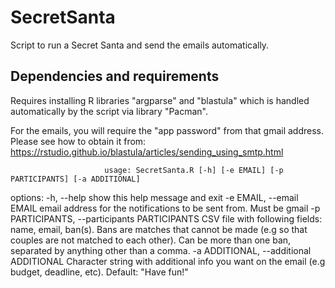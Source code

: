 # SecretSanta
Script to run a Secret Santa and send the emails automatically. 

## Dependencies and requirements

Requires installing R libraries "argparse" and "blastula" which is handled automatically by the script via library "Pacman".

For the emails, you will require the "app password" from that gmail address. Please see how to obtain it from:
https://rstudio.github.io/blastula/articles/sending_using_smtp.html

                         usage: SecretSanta.R [-h] [-e EMAIL] [-p PARTICIPANTS] [-a ADDITIONAL]

options:
  -h, --help            show this help message and exit
  -e EMAIL, --email EMAIL
                        email address for the notifications to be sent from. Must be gmail
  -p PARTICIPANTS, --participants PARTICIPANTS
                        CSV file with following fields: name, email, ban(s). Bans are matches that cannot be made
                        (e.g so that couples are not matched to each other). Can be more than one ban, separated by
                        anything other than a comma.
  -a ADDITIONAL, --additional ADDITIONAL
                        Character string with additional info you want on the
                        email (e.g budget, deadline, etc). Default: "Have fun!"

